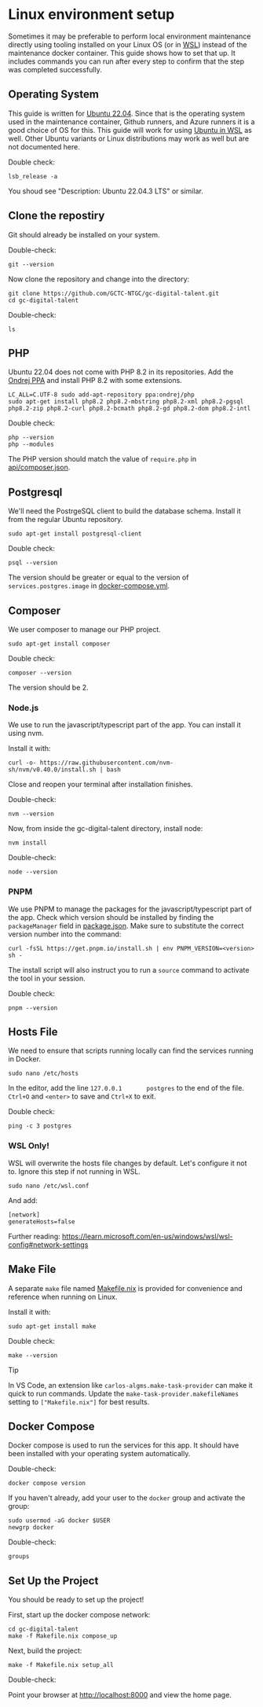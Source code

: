 # Linux environment setup

Sometimes it may be preferable to perform local environment maintenance directly using tooling installed on your Linux OS (or in [WSL](https://learn.microsoft.com/en-us/windows/wsl/about)) instead of the maintenance docker container. This guide shows how to set that up. It includes commands you can run after every step to confirm that the step was completed successfully.

## Operating System

This guide is written for [Ubuntu 22.04](https://releases.ubuntu.com/jammy/). Since that is the operating system used in the maintenance container, Github runners, and Azure runners it is a good choice of OS for this. This guide will work for using [Ubuntu in WSL](https://canonical-ubuntu-wsl.readthedocs-hosted.com/en/latest/guides/install-ubuntu-wsl2/) as well. Other Ubuntu variants or Linux distributions may work as well but are not documented here.

Double check:

```
lsb_release -a
```
You shoud see "Description:    Ubuntu 22.04.3 LTS" or similar.

## Clone the repostiry

Git should already be installed on your system.

Double-check:
```
git --version
```

Now clone the repository and change into the directory:

```
git clone https://github.com/GCTC-NTGC/gc-digital-talent.git
cd gc-digital-talent
```

Double-check:
```
ls
```

## PHP

Ubuntu 22.04 does not come with PHP 8.2 in its repositories. Add the [Ondrej PPA](https://launchpad.net/~ondrej/+archive/ubuntu/php/) and install PHP 8.2 with some extensions.

```
LC_ALL=C.UTF-8 sudo add-apt-repository ppa:ondrej/php
sudo apt-get install php8.2 php8.2-mbstring php8.2-xml php8.2-pgsql php8.2-zip php8.2-curl php8.2-bcmath php8.2-gd php8.2-dom php8.2-intl
```

Double check:

```
php --version
php --modules
```

The PHP version should match the value of `require.php` in [api/composer.json](https://github.com/GCTC-NTGC/gc-digital-talent/blob/main/api/composer.json).

## Postgresql

We'll need the PostrgeSQL client to build the database schema. Install it from the regular Ubuntu repository.

```
sudo apt-get install postgresql-client
```

Double check:

```
psql --version
```

The version should be greater or equal to the version of `services.postgres.image` in [docker-compose.yml](https://github.com/GCTC-NTGC/gc-digital-talent/blob/main/docker-compose.yml).

## Composer

We user composer to manage our PHP project.

```
sudo apt-get install composer
```

Double check:

```
composer --version
```

The version should be 2.

### Node.js

We use to run the javascript/typescript part of the app. You can install it using nvm.

Install it with:
```
curl -o- https://raw.githubusercontent.com/nvm-sh/nvm/v0.40.0/install.sh | bash
```
Close and reopen your terminal after installation finishes.

Double-check:
```
nvm --version
```

Now, from inside the gc-digital-talent directory, install node:

```
nvm install
```

Double-check:
```
node --version
```

### PNPM

We use PNPM to manage the packages for the javascript/typescript part of the app. Check which version should be installed by finding the `packageManager` field in [package.json](https://github.com/GCTC-NTGC/gc-digital-talent/blob/main/package.json).  Make sure to substitute the correct version number into the command:

```
curl -fsSL https://get.pnpm.io/install.sh | env PNPM_VERSION=<version> sh -
```
The install script will also instruct you to run a `source` command to activate the tool in your session.

Double check:

```
pnpm --version
```


## Hosts File

We need to ensure that scripts running locally can find the services running in Docker.

```
sudo nano /etc/hosts
```

In the editor, add the line `127.0.0.1       postgres` to the end of the file. `Ctrl+O` and `<enter>` to save and `Ctrl+X` to exit.

Double check:

```
ping -c 3 postgres
```

### WSL Only!

WSL will overwrite the hosts file changes by default. Let's configure it not to. Ignore this step if not running in WSL.

```
sudo nano /etc/wsl.conf
```

And add:

```
[network]
generateHosts=false
```

Further reading: https://learn.microsoft.com/en-us/windows/wsl/wsl-config#network-settings

## Make File

A separate `make` file named [Makefile.nix](https://github.com/GCTC-NTGC/gc-digital-talent/blob/main/Makefile.nix) is provided for convenience and reference when running on Linux.

Install it with:

```
sudo apt-get install make
```

Double check:
```
make --version
```

> [!TIP]
> In VS Code, an extension like `carlos-algms.make-task-provider` can make it quick to run commands. Update the `make-task-provider.makefileNames` setting to `["Makefile.nix"]` for best results.

## Docker Compose

Docker compose is used to run the services for this app.  It should have been installed with your operating system automatically.

Double-check:
```
docker compose version
```

If you haven't already, add your user to the `docker` group and activate the group:
```
sudo usermod -aG docker $USER
newgrp docker
```

Double-check:
```
groups
```

## Set Up the Project

You should be ready to set up the project!

First, start up the docker compose network:

```
cd gc-digital-talent
make -f Makefile.nix compose_up
```

Next, build the project:

```
make -f Makefile.nix setup_all
```

Double-check:

Point your browser at [http://localhost:8000](http://localhost:8000) and view the home page.
